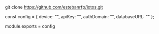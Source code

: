 
git clone https://github.com/estebanrfp/iotos.git

const config = {
    device: "",
    apiKey: "",
    authDomain: "",
    databaseURL: ""
};

module.exports = config